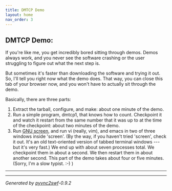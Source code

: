 ```yaml
---
title: DMTCP Demo
layout: home
nav_order: 3
---
```


## DMTCP Demo:

If you\'re like me, you get incredibly bored sitting through demos.
Demos always work, and you never see the software crashing or the user
struggling to figure out what the next step is.

But sometimes it\'s faster than downloading the software and trying it
out. So, I\'ll tell you right now what the demo does. That way, you can
close this tab of your browser now, and you won\'t have to actually sit
through the demo.

Basically, there are three parts:

1.  Extract the tarball, configure, and make: about one minute of the
    demo.
2.  Run a simple program, dmtcp1, that knows how to count. Checkpoint it
    and watch it restart from the same number that it was up to at the
    time of the checkpoint: about two minutes of the demo.
3.  Run [GNU screen](http://www.gnu.org/software/screen/), and run vi
    (really, vim), and emacs in two of three windows inside \'screen\'.
    (By the way, if you haven\'t tried \'screen\', check it out. It\'s
    an old text-oriented version of tabbed terminal windows \-\-- but
    it\'s very fast.) We end up with about seven processes total. We
    checkpoint them in about a second. We then restart them in about
    another second. This part of the demo takes about four or five
    minutes. (Sorry, I\'m a slow typist. :-) )

------------------------------------------------------------------------

------------------------------------------------------------------------

*Generated by
[pyvnc2swf](http://www.unixuser.org/~euske/vnc2swf/)-0.9.2*
